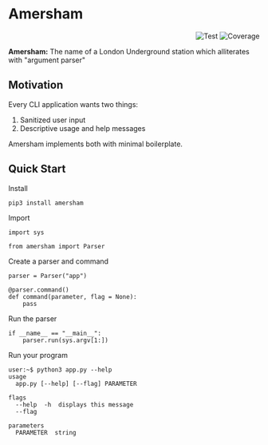 # Amersham

<p align="end">
    <img src="https://github.com/inigo-selwood/amersham/actions/workflows/test.yaml/badge.svg?event=push" alt="Test" />
    <img src="https://img.shields.io/endpoint?url=https://gist.githubusercontent.com/inigo-selwood/a15864cab2eed694c754703ad4b73181/raw/b572b5120488b2f80bd3cc9ade3931db4d7d86ad/amersham-coverage-badge.json" alt="Coverage" />
</p>

**Amersham:** The name of a London Underground station which alliterates with "argument parser"

## Motivation

Every CLI application wants two things:

1. Sanitized user input
2. Descriptive usage and help messages

Amersham implements both with minimal boilerplate.

## Quick Start

Install

```
pip3 install amersham
```

Import

```
import sys

from amersham import Parser
```

Create a parser and command

```
parser = Parser("app")

@parser.command()
def command(parameter, flag = None):
    pass
```

Run the parser

```
if __name__ == "__main__":
    parser.run(sys.argv[1:])
```

Run your program

```
user:~$ python3 app.py --help
usage
  app.py [--help] [--flag] PARAMETER

flags
  --help  -h  displays this message
  --flag

parameters
  PARAMETER  string
```